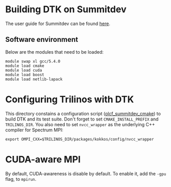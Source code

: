 # Building DTK on Summitdev
The user guide for Summitdev can be found [here](https://www.olcf.ornl.gov/kb_articles/summitdev-quickstart).

## Software environment
Below are the modules that need to be loaded:
```
module swap xl gcc/5.4.0
module load cmake
module load cuda
module load boost
module load netlib-lapack
```

# Configuring Trilinos with DTK
This directory constains a configuration script
([olcf_summitdev_cmake](olcf_summitdev_cmake)) to build DTK and its test suite.
Don't forget to set `CMAKE_INSTALL_PREFIX` and `TRILINOS_DIR`. You also need
to set `nvcc_wrapper` as the underlying C++ compiler for Spectrum MPI:
```
export OMPI_CXX=$TRILINOS_DIR/packages/kokkos/config/nvcc_wrapper
```

# CUDA-aware MPI
By default, CUDA-awareness is disable by default. To enable it, add the `-gpu`
flag, to `mpirun`.
